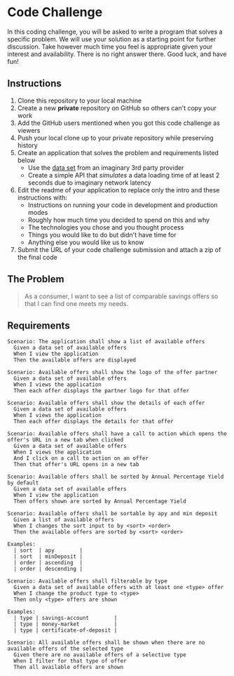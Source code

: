 # Code Challenge

In this coding challenge, you will be asked to write a program that solves a specific problem. We will use your solution as a starting point for further discussion. Take however much time you feel is appropriate given your interest and availability. There is no right answer there. Good luck, and have fun!

## Instructions

1. Clone this repository to your local machine
2. Create a new **private** repository on GitHub so others can't copy your work
4. Add the GitHub users mentioned when you got this code challenge as viewers
4. Push your local clone up to your private repository while preserving history
5. Create an application that solves the problem and requirements listed below 
   * Use the [data set](./data.json) from an imaginary 3rd party provider
   * Create a simple API that *simulates* a data loading time of at least 2 seconds due to imaginary network latency
6. Edit the readme of your application to replace only the intro and these instructions with:
   * Instructions on running your code in development and production modes
   * Roughly how much time you decided to spend on this and why 
   * The technologies you chose and you thought process
   * Things you would like to do but didn't have time for                
   * Anything else you would like us to know
7. Submit the URL of your code challenge submission and attach a zip of the final code

## The Problem

> As a consumer, I want to see a list of comparable savings offers so that I can find one meets my needs.

## Requirements 

```
Scenario: The application shall show a list of available offers
  Given a data set of available offers
  When I view the application
  Then the available offers are displayed
```

```
Scenario: Available offers shall show the logo of the offer partner 
  Given a data set of available offers
  When I views the application
  Then each offer displays the partner logo for that offer
```

```
Scenario: Available offers shall show the details of each offer
  Given a data set of available offers
  When I views the application
  Then each offer displays the details for that offer
```

```
Scenario: Available offers shall have a call to action which opens the offer's URL in a new tab when clicked
  Given a data set of available offers
  When I views the application
  And I click on a call to action on an offer
  Then that offer's URL opens in a new tab
```

```
Scenario: Available offers shall be sorted by Annual Percentage Yield by default
  Given a data set of available offers
  When I view the application
  Then offers shown are sorted by Annual Percentage Yield
```

```
Scenario: Available offers shall be sortable by apy and min deposit
  Given a list of available offers
  When I changes the sort input to by <sort> <order>
  Then the available offers are sorted by <sort> <order>

Examples:
  | sort  | apy        |
  | sort  | minDeposit |
  | order | ascending  |
  | order | descending | 
```

```
Scenario: Available offers shall filterable by type
  Given a data set of available offers with at least one <type> offer
  When I change the product type to <type>
  Then only <type> offers are shown

Examples:
  | type | savings-account        |
  | type | money-market           |
  | type | certificate-of-deposit |
```

```
Scenario: All available offers shall be shown when there are no available offers of the selected type
  Given there are no available offers of a selective type
  When I filter for that type of offer
  Then all available offers are shown
```
